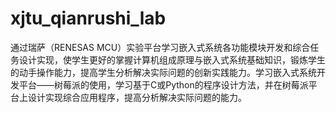 # xjtu_qianrushi_lab
通过瑞萨（RENESAS MCU）实验平台学习嵌入式系统各功能模块开发和综合任务设计实现，使学生更好的掌握计算机组成原理与嵌入式系统基础知识，锻炼学生的动手操作能力，提高学生分析解决实际问题的创新实践能力。学习嵌入式系统开发平台——树莓派的使用，学习基于C或Python的程序设计方法，并在树莓派平台上设计实现综合应用程序，提高分析解决实际问题的能力。
